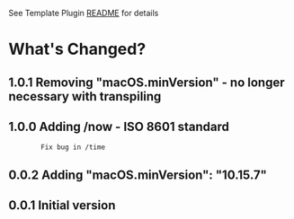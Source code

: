 See Template Plugin [README](https://github.com/NotePlan/plugins/blob/main/dwertheimer.DateAutomations/README.md) for details

# What's Changed?

## 1.0.1    Removing "macOS.minVersion" - no longer necessary with transpiling

## 1.0.0    Adding /now - ISO 8601 standard
            Fix bug in /time

## 0.0.2    Adding 	"macOS.minVersion": "10.15.7"

## 0.0.1    Initial version